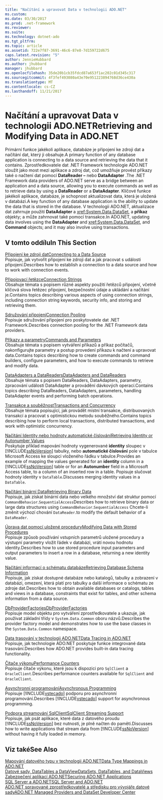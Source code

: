 ```yaml
---
title: "Načítání a upravovat Data v technologii ADO.NET"
ms.custom: 
ms.date: 03/30/2017
ms.prod: .net-framework
ms.reviewer: 
ms.suite: 
ms.technology: dotnet-ado
ms.tgt_pltfrm: 
ms.topic: article
ms.assetid: 722e7f87-3691-46c6-87e8-7d159722d675
caps.latest.revision: "5"
author: JennieHubbard
ms.author: jhubbard
manager: jhubbard
ms.openlocfilehash: 35de20b1cb35fdcd87a653f1ac202c01d345c317
ms.sourcegitcommit: 4f3fef493080a43e70e951223894768d36ce430a
ms.translationtype: MT
ms.contentlocale: cs-CZ
ms.lasthandoff: 11/21/2017
---
```

# <a name="retrieving-and-modifying-data-in-adonet"></a><span data-ttu-id="deb0e-102">Načítání a upravovat Data v technologii ADO.NET</span><span class="sxs-lookup"><span data-stu-id="deb0e-102">Retrieving and Modifying Data in ADO.NET</span></span>
<span data-ttu-id="deb0e-103">Primární funkce jakékoli aplikace, databáze je připojení ke zdroji dat a načítání dat, který ji obsahuje.</span><span class="sxs-lookup"><span data-stu-id="deb0e-103">A primary function of any database application is connecting to a data source and retrieving the data that it contains.</span></span> <span data-ttu-id="deb0e-104">Zprostředkovatele dat .NET Framework technologie ADO.NET sloužit jako most mezi aplikace a zdroj dat, což umožňuje provést příkazy také o načtení dat pomocí **DataReader –** nebo **DataAdapter** .</span><span class="sxs-lookup"><span data-stu-id="deb0e-104">The .NET Framework data providers of ADO.NET serve as a bridge between an application and a data source, allowing you to execute commands as well as to retrieve data by using a **DataReader** or a **DataAdapter**.</span></span> <span data-ttu-id="deb0e-105">Klíčové funkce jakékoli aplikace, databáze, je schopnost aktualizovat data, která je uložená v databázi.</span><span class="sxs-lookup"><span data-stu-id="deb0e-105">A key function of any database application is the ability to update the data that is stored in the database.</span></span> <span data-ttu-id="deb0e-106">V technologii ADO.NET, aktualizace dat zahrnuje použití **DataAdapter** a <xref:System.Data.DataSet>, a **příkaz** objekty; a může zahrnovat také pomocí transakce.</span><span class="sxs-lookup"><span data-stu-id="deb0e-106">In ADO.NET, updating data involves using the **DataAdapter** and <xref:System.Data.DataSet>, and **Command** objects; and it may also involve using transactions.</span></span>  
  
## <a name="in-this-section"></a><span data-ttu-id="deb0e-107">V tomto oddílu</span><span class="sxs-lookup"><span data-stu-id="deb0e-107">In This Section</span></span>  
 [<span data-ttu-id="deb0e-108">Připojení ke zdroji dat</span><span class="sxs-lookup"><span data-stu-id="deb0e-108">Connecting to a Data Source</span></span>](../../../../docs/framework/data/adonet/connecting-to-a-data-source.md)  
 <span data-ttu-id="deb0e-109">Popisuje, jak vytvořit připojení ke zdroji dat a jak pracovat s události připojení.</span><span class="sxs-lookup"><span data-stu-id="deb0e-109">Describes how to establish a connection to a data source and how to work with connection events.</span></span>  
  
 [<span data-ttu-id="deb0e-110">Připojovací řetězce</span><span class="sxs-lookup"><span data-stu-id="deb0e-110">Connection Strings</span></span>](../../../../docs/framework/data/adonet/connection-strings.md)  
 <span data-ttu-id="deb0e-111">Obsahuje témata s popisem různé aspekty použití řetězců připojení, včetně klíčová slova řetězec připojení, bezpečnostní údaje a ukládání a načítání je.</span><span class="sxs-lookup"><span data-stu-id="deb0e-111">Contains topics describing various aspects of using connection strings, including connection string keywords, security info, and storing and retrieving them.</span></span>  
  
 [<span data-ttu-id="deb0e-112">Sdružování připojení</span><span class="sxs-lookup"><span data-stu-id="deb0e-112">Connection Pooling</span></span>](../../../../docs/framework/data/adonet/connection-pooling.md)  
 <span data-ttu-id="deb0e-113">Popisuje sdružování připojení pro poskytovatele dat .NET Framework.</span><span class="sxs-lookup"><span data-stu-id="deb0e-113">Describes connection pooling for the .NET Framework data providers.</span></span>  
  
 [<span data-ttu-id="deb0e-114">Příkazy a parametry</span><span class="sxs-lookup"><span data-stu-id="deb0e-114">Commands and Parameters</span></span>](../../../../docs/framework/data/adonet/commands-and-parameters.md)  
 <span data-ttu-id="deb0e-115">Obsahuje témata s popisem vytváření příkazů a příkaz počítačů, nakonfigurujte parametry a postup provedení příkazu k načtení a upravovat data.</span><span class="sxs-lookup"><span data-stu-id="deb0e-115">Contains topics describing how to create commands and command builders, configure parameters, and how to execute commands to retrieve and modify data.</span></span>  
  
 [<span data-ttu-id="deb0e-116">DataAdapters a DataReaders</span><span class="sxs-lookup"><span data-stu-id="deb0e-116">DataAdapters and DataReaders</span></span>](../../../../docs/framework/data/adonet/dataadapters-and-datareaders.md)  
 <span data-ttu-id="deb0e-117">Obsahuje témata s popisem DataReaders, DataAdapters, parametry, zpracování událostí DataAdapter a provádění dávkových operací.</span><span class="sxs-lookup"><span data-stu-id="deb0e-117">Contains topics describing DataReaders, DataAdapters, parameters, handling DataAdapter events and performing batch operations.</span></span>  
  
 [<span data-ttu-id="deb0e-118">Transakce a souběžnost</span><span class="sxs-lookup"><span data-stu-id="deb0e-118">Transactions and Concurrency</span></span>](../../../../docs/framework/data/adonet/transactions-and-concurrency.md)  
 <span data-ttu-id="deb0e-119">Obsahuje témata popisující, jak provádět místní transakce, distribuovaných transakcí a pracovat s optimistickou metodu souběžného.</span><span class="sxs-lookup"><span data-stu-id="deb0e-119">Contains topics describing how to perform local transactions, distributed transactions, and work with optimistic concurrency.</span></span>  
  
 [<span data-ttu-id="deb0e-120">Načítání Identity nebo hodnoty automatické číslování</span><span class="sxs-lookup"><span data-stu-id="deb0e-120">Retrieving Identity or Autonumber Values</span></span>](../../../../docs/framework/data/adonet/retrieving-identity-or-autonumber-values.md)  
 <span data-ttu-id="deb0e-121">Poskytuje příklad mapování hodnoty vygenerované **identity** sloupec v [!INCLUDE[ssNoVersion](../../../../includes/ssnoversion-md.md)] tabulky, nebo **automatické číslování** pole v tabulce Microsoft Access ke sloupci vloženého řádku v tabulce.</span><span class="sxs-lookup"><span data-stu-id="deb0e-121">Provides an example of mapping the values generated for an **identity** column in a [!INCLUDE[ssNoVersion](../../../../includes/ssnoversion-md.md)] table or for an **Autonumber** field in a Microsoft Access table, to a column of an inserted row in a table.</span></span> <span data-ttu-id="deb0e-122">Popisuje slučovat hodnoty identity v `DataTable`.</span><span class="sxs-lookup"><span data-stu-id="deb0e-122">Discusses merging identity values in a `DataTable`.</span></span>  
  
 [<span data-ttu-id="deb0e-123">Načítání binární Data</span><span class="sxs-lookup"><span data-stu-id="deb0e-123">Retrieving Binary Data</span></span>](../../../../docs/framework/data/adonet/retrieving-binary-data.md)  
 <span data-ttu-id="deb0e-124">Popisuje, jak získat binární data nebo velkého množství dat struktur pomocí `CommandBehavior`.`SequentialAccess`</span><span class="sxs-lookup"><span data-stu-id="deb0e-124">Describes how to retrieve binary data or large data structures using `CommandBehavior`.`SequentialAccess`</span></span> <span data-ttu-id="deb0e-125">Chcete-li změnit výchozí chování `DataReader`.</span><span class="sxs-lookup"><span data-stu-id="deb0e-125">to modify the default behavior of a `DataReader`.</span></span>  
  
 [<span data-ttu-id="deb0e-126">Úprava dat pomocí uložené procedury</span><span class="sxs-lookup"><span data-stu-id="deb0e-126">Modifying Data with Stored Procedures</span></span>](../../../../docs/framework/data/adonet/modifying-data-with-stored-procedures.md)  
 <span data-ttu-id="deb0e-127">Popisuje způsob používání vstupních parametrů uložené procedury a výstupní parametry vložit řádek v databázi, vrátí novou hodnotu identity.</span><span class="sxs-lookup"><span data-stu-id="deb0e-127">Describes how to use stored procedure input parameters and output parameters to insert a row in a database, returning a new identity value.</span></span>  
  
 [<span data-ttu-id="deb0e-128">Načítání informací o schématu databáze</span><span class="sxs-lookup"><span data-stu-id="deb0e-128">Retrieving Database Schema Information</span></span>](../../../../docs/framework/data/adonet/retrieving-database-schema-information.md)  
 <span data-ttu-id="deb0e-129">Popisuje, jak získat dostupné databáze nebo katalogů, tabulky a zobrazení v databázi, omezení, která platí pro tabulky a další informace o schématu ze zdroje dat.</span><span class="sxs-lookup"><span data-stu-id="deb0e-129">Describes how to obtain available databases or catalogs, tables and views in a database, constraints that exist for tables, and other schema information from a data source.</span></span>  
  
 [<span data-ttu-id="deb0e-130">DbProviderFactories</span><span class="sxs-lookup"><span data-stu-id="deb0e-130">DbProviderFactories</span></span>](../../../../docs/framework/data/adonet/dbproviderfactories.md)  
 <span data-ttu-id="deb0e-131">Popisuje model objektu pro vytváření zprostředkovatele a ukazuje, jak používat základní třídy v `System.Data.Common` oboru názvů.</span><span class="sxs-lookup"><span data-stu-id="deb0e-131">Describes the provider factory model and demonstrates how to use the base classes in the `System.Data.Common` namespace.</span></span>  
  
 [<span data-ttu-id="deb0e-132">Data trasování v technologii ADO.NET</span><span class="sxs-lookup"><span data-stu-id="deb0e-132">Data Tracing in ADO.NET</span></span>](../../../../docs/framework/data/adonet/data-tracing.md)  
 <span data-ttu-id="deb0e-133">Popisuje, jak technologie ADO.NET poskytuje funkce integrované data trasování.</span><span class="sxs-lookup"><span data-stu-id="deb0e-133">Describes how ADO.NET provides built-in data tracing functionality.</span></span>  
  
 [<span data-ttu-id="deb0e-134">Čítače výkonu</span><span class="sxs-lookup"><span data-stu-id="deb0e-134">Performance Counters</span></span>](../../../../docs/framework/data/adonet/performance-counters.md)  
 <span data-ttu-id="deb0e-135">Popisuje čítače výkonu, které jsou k dispozici pro `SqlClient` a `OracleClient`.</span><span class="sxs-lookup"><span data-stu-id="deb0e-135">Describes performance counters available for `SqlClient` and `OracleClient`.</span></span>  
  
 [<span data-ttu-id="deb0e-136">Asynchronní programování</span><span class="sxs-lookup"><span data-stu-id="deb0e-136">Asynchronous Programming</span></span>](../../../../docs/framework/data/adonet/asynchronous-programming.md)  
 <span data-ttu-id="deb0e-137">Popisuje [!INCLUDE[vstecado](../../../../includes/vstecado-md.md)] podporu pro asynchronní programování.</span><span class="sxs-lookup"><span data-stu-id="deb0e-137">Describes [!INCLUDE[vstecado](../../../../includes/vstecado-md.md)] support for asynchronous programming.</span></span>  
  
 [<span data-ttu-id="deb0e-138">Podpora streamování SqlClient</span><span class="sxs-lookup"><span data-stu-id="deb0e-138">SqlClient Streaming Support</span></span>](../../../../docs/framework/data/adonet/sqlclient-streaming-support.md)  
 <span data-ttu-id="deb0e-139">Popisuje, jak psát aplikace, které data z datového proudu [!INCLUDE[ssNoVersion](../../../../includes/ssnoversion-md.md)] bez nutnosti, je plně načten do paměti.</span><span class="sxs-lookup"><span data-stu-id="deb0e-139">Discusses how to write applications that stream data from [!INCLUDE[ssNoVersion](../../../../includes/ssnoversion-md.md)] without having it fully loaded in memory.</span></span>  
  
## <a name="see-also"></a><span data-ttu-id="deb0e-140">Viz také</span><span class="sxs-lookup"><span data-stu-id="deb0e-140">See Also</span></span>  
 [<span data-ttu-id="deb0e-141">Mapování datového typu v technologii ADO.NET</span><span class="sxs-lookup"><span data-stu-id="deb0e-141">Data Type Mappings in ADO.NET</span></span>](../../../../docs/framework/data/adonet/data-type-mappings-in-ado-net.md)  
 [<span data-ttu-id="deb0e-142">Datové sady, DataTables a DataView</span><span class="sxs-lookup"><span data-stu-id="deb0e-142">DataSets, DataTables, and DataViews</span></span>](../../../../docs/framework/data/adonet/dataset-datatable-dataview/index.md)  
 [<span data-ttu-id="deb0e-143">Zabezpečení aplikací ADO.NET</span><span class="sxs-lookup"><span data-stu-id="deb0e-143">Securing ADO.NET Applications</span></span>](../../../../docs/framework/data/adonet/securing-ado-net-applications.md)  
 [<span data-ttu-id="deb0e-144">SQL Server a ADO.NET</span><span class="sxs-lookup"><span data-stu-id="deb0e-144">SQL Server and ADO.NET</span></span>](../../../../docs/framework/data/adonet/sql/index.md)  
 [<span data-ttu-id="deb0e-145">ADO.NET spravované zprostředkovatelé a středisku pro vývojáře datové sady</span><span class="sxs-lookup"><span data-stu-id="deb0e-145">ADO.NET Managed Providers and DataSet Developer Center</span></span>](http://go.microsoft.com/fwlink/?LinkId=217917)
